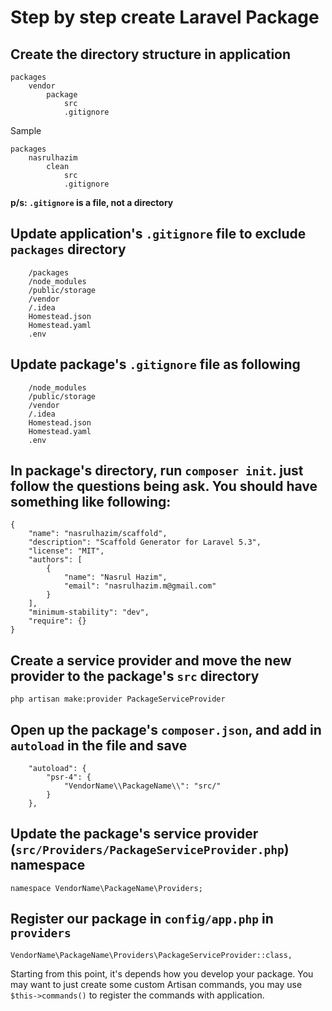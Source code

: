 # Step by step create Laravel Package

## Create the directory structure in application

```
packages
	vendor
		package
			src
			.gitignore
```

Sample

```
packages
	nasrulhazim
		clean
			src
			.gitignore
```

**p/s: `.gitignore` is a file, not a directory**

## Update application's `.gitignore` file to exclude `packages` directory

```
	/packages
	/node_modules
	/public/storage
	/vendor
	/.idea
	Homestead.json
	Homestead.yaml
	.env
``` 

## Update package's `.gitignore` file as following

```
	/node_modules
	/public/storage
	/vendor
	/.idea
	Homestead.json
	Homestead.yaml
	.env
```

## In package's directory, run `composer init`. just follow the questions being ask. You should have something like following:

```
{
    "name": "nasrulhazim/scaffold",
    "description": "Scaffold Generator for Laravel 5.3",
    "license": "MIT",
    "authors": [
        {
            "name": "Nasrul Hazim",
            "email": "nasrulhazim.m@gmail.com"
        }
    ],
    "minimum-stability": "dev",
    "require": {}
}
```

## Create a service provider and move the new provider to the package's `src` directory

```
php artisan make:provider PackageServiceProvider
```

## Open up the package's `composer.json`, and add in `autoload` in the file and save

```
	"autoload": {
        "psr-4": {
            "VendorName\\PackageName\\": "src/"
        }
    },
```

## Update the package's service provider (`src/Providers/PackageServiceProvider.php`) namespace 

```
namespace VendorName\PackageName\Providers;
```

## Register our package in `config/app.php` in `providers` 

```
VendorName\PackageName\Providers\PackageServiceProvider::class,
```

Starting from this point, it's depends how you develop your package. You may want to just create some custom Artisan commands, you may use `$this->commands()` to register the commands with application.






